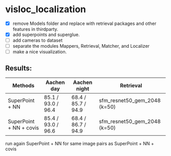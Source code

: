 # visloc_localization

- [x]  remove Models folder and replace with retrieval packages and other features in thirdparty.
- [x]  add superpoints and superglue.
- [ ]  add cameras to dataset
- [ ]  separate the modules Mappers, Retrieval, Matcher, and Localizer
- [ ]  make a nice visualization.

## Results:

| Methods                | Aachen day         | Aachen night       | Retrieval                    |
| ---------------------- | ------------------ | ------------------ | ---------------------------- |
| SuperPoint + NN        | 85.1 / 93.0 / 96.4 | 68.4 / 85.7 / 94.9 | sfm_resnet50_gem_2048 (k=50) |
| SuperPoint + NN + covis| 85.4 / 93.0 / 96.6 | 68.4 / 86.7 / 94.9 | sfm_resnet50_gem_2048 (k=50) |


run again SuperPoint + NN for same image pairs as SuperPoint + NN + covis
